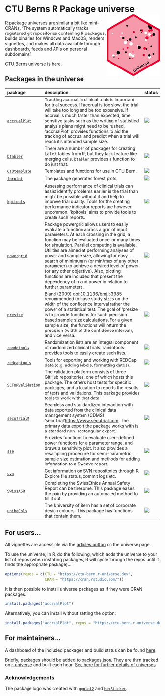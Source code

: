 
# CTU Berns R Package universe <a href="https://ctu-bern.r-universe.dev/"><img src='logo.png' align="right" height="200"></a>

R package universes are similar a bit like mini-CRANs. ‘The system
automatically tracks registered git repositories containing R packages,
builds binaries for Windows and MacOS, renders vignettes, and makes all
data available through dashboards, feeds and APIs on personal
subdomains’.

CTU Berns universe is [here](https://ctu-bern.r-universe.dev).

## Packages in the universe

| package                                                                                         | description                                                                                                                                                                                                                                                                                                                                                                                                                                                                                                                                                     | status                                                      |
|:------------------------------------------------------------------------------------------------|:----------------------------------------------------------------------------------------------------------------------------------------------------------------------------------------------------------------------------------------------------------------------------------------------------------------------------------------------------------------------------------------------------------------------------------------------------------------------------------------------------------------------------------------------------------------|:------------------------------------------------------------|
| [`accrualPlot`](https://github.com/CTU-Bern/accrualPlot)                                        | Tracking accrual in clinical trials is important for trial success. If accrual is too slow, the trial will take too long and be too expensive. If accrual is much faster than expected, time sensitive tasks such as the writing of statistical analysis plans might need to be rushed. ‘accrualPlot’ provides functions to aid the tracking of accrual and predict when a trial will reach it’s intended sample size.                                                                                                                                          | ![](https://ctu-bern.r-universe.dev/badges/accrualPlot)     |
| [`btabler`](https://github.com/CTU-Bern/btabler)                                                | There are a number of packages for creating LaTeX tables from R, but they lack feature like merging cells. `btabler` provides a function to do just that.                                                                                                                                                                                                                                                                                                                                                                                                       | ![](https://ctu-bern.r-universe.dev/badges/btabler)         |
| [`CTUtemplate`](https://github.com/CTU-Bern/CTUtemplate)                                        | Templates and functions for use in CTU Bern.                                                                                                                                                                                                                                                                                                                                                                                                                                                                                                                    | ![](https://ctu-bern.r-universe.dev/badges/CTUtemplate)     |
| [`forplot`](https://github.com/CTU-Bern/forplot)                                                | The package generates forest plots.                                                                                                                                                                                                                                                                                                                                                                                                                                                                                                                             | ![](https://ctu-bern.r-universe.dev/badges/forplot)         |
| [`kpitools`](https://github.com/CTU-Bern/kpitools)                                              | Assessing performance of clinical trials can assist identify problems earlier in the trial than might be possible without it and help to improve trial quality. Tools for the creating performance indicator reports are however uncommon. ‘kpitools’ aims to provide tools to create such reports.                                                                                                                                                                                                                                                             | ![](https://ctu-bern.r-universe.dev/badges/kpitools)        |
| [`powergrid`](https://github.com/SwissClinicalTrialOrganisation/powergrid)                      | Package powergrid allows users to easily evaluate a function across a grid of input parameters. At each crossing in the grid, a function may be evaluated once, or many times for simulation. Parallel computing is available. Utilities are aimed at performing analyses of power and sample size, allowing for easy search of minimum n (or min/max of any other parameter) to achieve a desired level of power (or any other objective). Also, plotting functions are included that present the dependency of n and power in relation to further parameters. | ![](https://ctu-bern.r-universe.dev/badges/powergrid)       |
| [`presize`](https://github.com/CTU-Bern/presize)                                                | Bland (2009) <doi:10.1136/bmj.b3985> recommended to base study sizes on the width of the confidence interval rather the power of a statistical test. The goal of ‘presize’ is to provide functions for such precision based sample size calculations. For a given sample size, the functions will return the precision (width of the confidence interval), and vice versa.                                                                                                                                                                                      | ![](https://ctu-bern.r-universe.dev/badges/presize)         |
| [`randotools`](https://github.com/CTU-Bern/randotools)                                          | Randomization lists are an integral component of randomized clinical trials. randotools provides tools to easily create such lists.                                                                                                                                                                                                                                                                                                                                                                                                                             | ![](https://ctu-bern.r-universe.dev/badges/randotools)      |
| [`redcaptools`](https://github.com/CTU-Bern/redcaptools)                                        | Tools for exporting and working with REDCap data (e.g. adding labels, formatting dates).                                                                                                                                                                                                                                                                                                                                                                                                                                                                        | ![](https://ctu-bern.r-universe.dev/badges/redcaptools)     |
| [`SCTORvalidation`](https://github.com/SwissClinicalTrialOrganisation/SCTORvalidation_Rpackage) | The validation platform consists of three GitHub repositories, one of which hosts this package. The others host tests for specific packages, and a location to reports the results of tests and validations. This package provides tools to work with that data.                                                                                                                                                                                                                                                                                                | ![](https://ctu-bern.r-universe.dev/badges/SCTORvalidation) |
| [`secuTrialR`](https://github.com/SwissClinicalTrialOrganisation/secuTrialR)                    | Seamless and standardized interaction with data exported from the clinical data management system (CDMS) ‘secuTrial’<https://www.secutrial.com>. The primary data export the package works with is a standard non-rectangular export.                                                                                                                                                                                                                                                                                                                           | ![](https://ctu-bern.r-universe.dev/badges/secuTrialR)      |
| [`sse`](https://github.com/thofab/sse)                                                          | Provides functions to evaluate user-defined power functions for a parameter range, and draws a sensitivity plot. It also provides a resampling procedure for semi-parametric sample size estimation and methods for adding information to a Sweave report.                                                                                                                                                                                                                                                                                                      | ![](https://ctu-bern.r-universe.dev/badges/sse)             |
| [`svn`](https://github.com/CTU-Bern/svn)                                                        | Get information on SVN repositories through R. Explore file status, commit logs etc.                                                                                                                                                                                                                                                                                                                                                                                                                                                                            | ![](https://ctu-bern.r-universe.dev/badges/svn)             |
| [`SwissASR`](https://github.com/CTU-Bern/SwissASR)                                              | Completing the SwissEthics Annual Safety Report can be tiresome. This package eases the pain by providing an automated method to fill it out.                                                                                                                                                                                                                                                                                                                                                                                                                   | ![](https://ctu-bern.r-universe.dev/badges/SwissASR)        |
| [`unibeCols`](https://github.com/CTU-Bern/unibeCols)                                            | The University of Bern has a set of corporate design colours. This package has functions that contain them.                                                                                                                                                                                                                                                                                                                                                                                                                                                     | ![](https://ctu-bern.r-universe.dev/badges/unibeCols)       |

## For users…

All vignettes are accessible via the [articles
button](https://ctu-bern.r-universe.dev/ui#articles) on the universe
page.

To use the universe, in R, do the following, which adds the universe to
your list of repos (when installing packages, R will cycle through the
repos until it finds the appropriate package)…

``` r
options(repos = c(CTU = "https://ctu-bern.r-universe.dev",
                  CRAN = "https://cran.rstudio.com/"))
```

It is then possible to install universe packages as if they were CRAN
packages…

``` r
install.packages("accrualPlot")
```

Alternatively, you can install without setting the option:

``` r
install.packages("accrualPlot", repos = "https://ctu-bern.r-universe.dev")
```

## For maintainers…

A dashboard of the included packages and build status can be found
[here](https://ctu-bern.r-universe.dev/ui#builds).

Briefly, packages should be added to [packages.json](packages.json).
They are then tracked on
[r-universe](https://github.com/r-universe/ctu-bern) and built each
hour. [See here for further details of
universes](https://ropensci.org/blog/2021/06/22/setup-runiverse/)

### Acknowledgements

The package logo was created with
[`ggplot2`](https://ggplot2.tidyverse.org/) and
[`hexSticker`](https://github.com/GuangchuangYu/hexSticker).
